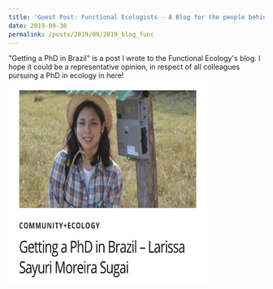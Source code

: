 ```yaml
---
title: 'Guest Post: Functional Ecologists - A Blog for the people behind the research'
date: 2019-09-30
permalink: /posts/2019/09/2019_blog_func
---
```

"Getting a PhD in Brazil" is a post I wrote to the Functional Ecology's blog. I hope it could be a representative opinion, in respect of all colleagues pursuing a PhD in ecology in here!  <a href="https://functionalecologists.com/2019/09/30/getting-a-phd-in-brazil-larissa-sayuri-moreira-sugai/">
<img src="/images/posts/blog_func.png" height="400" width="400">
</a>
